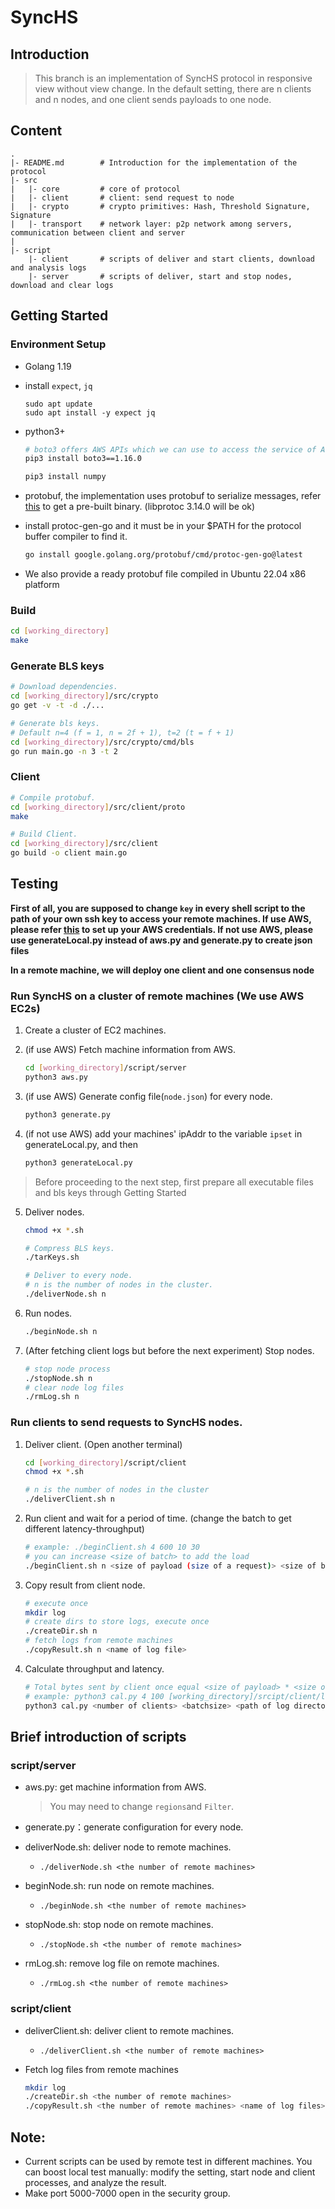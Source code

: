 # SyncHS

## Introduction
> This branch is an implementation of SyncHS protocol in responsive view without view change. In the default setting, there are n clients and n nodes, and one client sends payloads to one node.

## Content
```
.
|- README.md        # Introduction for the implementation of the protocol
|- src
|   |- core         # core of protocol
|   |- client       # client: send request to node
|   |- crypto       # crypto primitives: Hash, Threshold Signature, Signature
|   |- transport    # network layer: p2p network among servers, communication between client and server
|
|- script
    |- client       # scripts of deliver and start clients, download and analysis logs 
    |- server       # scripts of deliver, start and stop nodes, download and clear logs
```

## Getting Started
### Environment Setup
* Golang 1.19

* install `expect`, `jq`
  ```
  sudo apt update
  sudo apt install -y expect jq
  ```

* python3+
  ```bash
  # boto3 offers AWS APIs which we can use to access the service of AWS in a shell 
  pip3 install boto3==1.16.0

  pip3 install numpy
  ```

* protobuf, the implementation uses protobuf to serialize messages, refer [this](https://github.com/protocolbuffers/protobuf) to get a pre-built binary. (libprotoc 3.14.0 will be ok)

* install protoc-gen-go and  it must be in your $PATH for the protocol buffer compiler to find it.
  ```bash
  go install google.golang.org/protobuf/cmd/protoc-gen-go@latest
  ```

* We also provide a ready protobuf file compiled in Ubuntu 22.04 x86 platform


 
### Build
```bash
cd [working_directory]
make
```

### Generate BLS keys
```bash
# Download dependencies.
cd [working_directory]/src/crypto
go get -v -t -d ./...

# Generate bls keys.
# Default n=4 (f = 1, n = 2f + 1), t=2 (t = f + 1)
cd [working_directory]/src/crypto/cmd/bls
go run main.go -n 3 -t 2
```

### Client
```bash
# Compile protobuf.
cd [working_directory]/src/client/proto
make

# Build Client.
cd [working_directory]/src/client
go build -o client main.go
```

## Testing

**First of all, you are supposed to change `key` in every shell script to the path of your own ssh key to access your remote machines. If use AWS, please refer [this](https://docs.aws.amazon.com/cli/latest/userguide/cli-chap-configure.html#cli-configure-quickstart-creds) to set up your AWS credentials. If not use AWS, please use generateLocal.py instead of aws.py and generate.py to create json files**

**In a remote machine, we will deploy one client and one consensus node**

### Run SyncHS on a cluster of remote machines (We use AWS EC2s)
1. Create a cluster of EC2 machines.

2. (if use AWS) Fetch machine information from AWS.
    ```bash
    cd [working_directory]/script/server
    python3 aws.py
    ```

3. (if use AWS) Generate config file(`node.json`) for every node.
    ```bash
    python3 generate.py
    ```
4. (if not use AWS) add your machines' ipAddr to the variable `ipset` in generateLocal.py, and then
    ```bash
    python3 generateLocal.py
    ```
> Before proceeding to the next step, first prepare all executable files and bls keys through Getting Started

5. Deliver nodes. 
    ```bash
    chmod +x *.sh

    # Compress BLS keys.
    ./tarKeys.sh
    
    # Deliver to every node.
    # n is the number of nodes in the cluster.
    ./deliverNode.sh n
    ```

5. Run nodes.
   ```bash
   ./beginNode.sh n
   ```
6. (After fetching client logs but before the next experiment) Stop nodes.
   ```bash
   # stop node process
   ./stopNode.sh n
   # clear node log files
   ./rmLog.sh n
   ```

### Run clients to send requests to SyncHS nodes.
1. Deliver client. (Open another terminal)
   ```bash
   cd [working_directory]/script/client
   chmod +x *.sh
   
   # n is the number of nodes in the cluster
   ./deliverClient.sh n
   ```

2. Run client and wait for a period of time. (change the batch to get different latency-throughput)
   ```bash
   # example: ./beginClient.sh 4 600 10 30
   # you can increase <size of batch> to add the load
   ./beginClient.sh n <size of payload (size of a request)> <size of batch (number of requests)>  <running time>
   ```

3. Copy result from client node.
   ```bash
   # execute once
   mkdir log
   # create dirs to store logs, execute once
   ./createDir.sh n 
   # fetch logs from remote machines
   ./copyResult.sh n <name of log file>
   ```

4. Calculate throughput and latency.
   ```bash
   # Total bytes sent by client once equal <size of payload> * <size of batch>
   # example: python3 cal.py 4 100 [working_directory]/srcipt/client/log test 30
   python3 cal.py <number of clients> <batchsize> <path of log directory> <name of log file> <test time>
   ```

## Brief introduction of scripts

### script/server

* aws.py: get machine information from AWS.
  > You may need to change `regions`and `Filter`.

* generate.py：generate configuration for every node.

* deliverNode.sh: deliver node to remote machines.
  * `./deliverNode.sh <the number of remote machines>`

* beginNode.sh: run node on remote machines.
  * `./beginNode.sh <the number of remote machines>`

* stopNode.sh: stop node on remote machines.
  * `./stopNode.sh <the number of remote machines>`

* rmLog.sh: remove log file on remote machines.
  * `./rmLog.sh <the number of remote machines>`

### script/client
* deliverClient.sh: deliver client to remote machines.
  * `./deliverClient.sh <the number of remote machines>`

* Fetch log files from remote machines
    ```bash
    mkdir log
    ./createDir.sh <the number of remote machines>
    ./copyResult.sh <the number of remote machines> <name of log files>
    ```
## Note:
* Current scripts can be used by remote test in different machines. You can boost local test manually: modify the setting, start node and client processes, and analyze the result.
* Make port 5000-7000 open in the security group.
